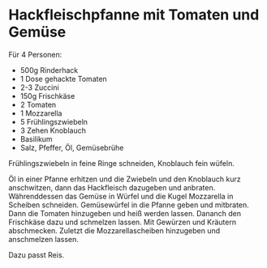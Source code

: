 Hackfleischpfanne mit Tomaten und Gemüse
========================================

Für 4 Personen:

* 500g Rinderhack
* 1 Dose gehackte Tomaten
* 2-3 Zuccini
* 150g Frischkäse
* 2 Tomaten
* 1 Mozzarella
* 5 Frühlingszwiebeln
* 3 Zehen Knoblauch
* Basilikum
* Salz, Pfeffer, Öl, Gemüsebrühe

Frühlingszwiebeln in feine Ringe schneiden, Knoblauch fein wüfeln.

Öl in einer Pfanne erhitzen und die Zwiebeln und den Knoblauch kurz anschwitzen, dann das Hackfleisch dazugeben und anbraten. Währenddessen das Gemüse in Würfel und die Kugel Mozzarella in Scheiben schneiden. Gemüsewürfel in die Pfanne geben und mitbraten. Dann die Tomaten hinzugeben und heiß werden lassen. Dananch den Frischkäse dazu und schmelzen lassen. Mit Gewürzen und Kräutern abschmecken. Zuletzt die Mozzarellascheiben hinzugeben und anschmelzen lassen.

Dazu passt Reis.